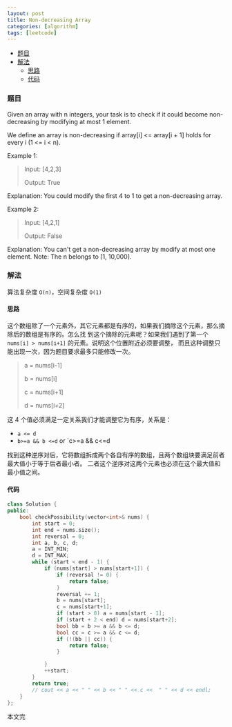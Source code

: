 ```yaml
---
layout: post
title: Non-decreasing Array
categories: [algorithm]
tags: [leetcode]
---
```


+ [题目](#problem)
+ [解法](#solution)
  + [思路](#way)
  + [代码](#code)


<a id="problem"></a>

### 题目

Given an array with n integers, your task is to check if it could become non-decreasing by modifying at most 1 element.

We define an array is non-decreasing if array[i] <= array[i + 1] holds for every i (1 <= i < n).

Example 1:

> Input: [4,2,3]
>
> Output: True

Explanation: You could modify the first 4 to 1 to get a non-decreasing array.

Example 2:

> Input: [4,2,1]
>
> Output: False

Explanation: You can't get a non-decreasing array by modify at most one element.
Note: The n belongs to [1, 10,000].

<a id="solution"></a>

### 解法

算法复杂度 `O(n)`，空间复杂度 `O(1)`

<a id="way"></a>

#### 思路

这个数组除了一个元素外，其它元素都是有序的，如果我们摘除这个元素，那么摘除后的数组是有序的。怎么找
到这个摘除的元素呢？如果我们遇到了第一个 `nums[i] > nums[i+1]` 的元素。说明这个位置附近必须要调整，
而且这种调整只能出现一次，因为题目要求最多只能修改一次。

> a = nums[i-1]
>
> b = nums[i]
>
> c = nums[i+1]
>
> d = nums[i+2]

这 4 个值必须满足一定关系我们才能调整它为有序，关系是：

+ `a <= d`
+ `b>=a && b <=d` or `c>=a && c<=d

找到这种逆序对后，它将数组拆成两个各自有序的数组，且两个数组块要满足前者最大值小于等于后者最小者。
二者这个逆序对这两个元素也必须在这个最大值和最小值之间。

<a id="code"></a>

#### 代码

```cpp
class Solution {
public:
    bool checkPossibility(vector<int>& nums) {
        int start = 0;
        int end = nums.size();
        int reversal = 0;
        int a, b, c, d;
        a = INT_MIN;
        d = INT_MAX;
        while (start < end - 1) {
            if (nums[start] > nums[start+1]) {
                if (reversal != 0) {
                    return false;
                }
                reversal += 1;
                b = nums[start];
                c = nums[start+1];
                if (start > 0) a = nums[start - 1];
                if (start + 2 < end) d = nums[start+2];
                bool bb = b >= a && b <= d;
                bool cc = c >= a && c <= d;
                if (!(bb || cc)) {
                    return false;
                }

            }
            ++start;
        }
        return true;
        // cout << a << " " << b << " " << c <<  " " << d << endl;
    }
};
```

本文完
